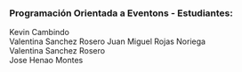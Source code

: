 ### Programación Orientada a Eventons - Estudiantes:   
Kevin Cambindo  
Valentina Sanchez Rosero
Juan Miguel Rojas Noriega  
Valentina Sanchez Rosero  
Jose Henao Montes
